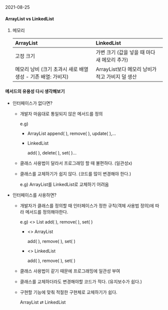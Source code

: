 2021-08-25



#### ArrayList  vs LinkedList

1) 메모리

   | ArrayList                                                    | LinkedList                                      |
   | :----------------------------------------------------------- | :---------------------------------------------- |
   | 고정 크기                                                    | 가변 크기 (값을 넣을 때 마다 새 메모리 추가)    |
   | 메모리 낭비 (크기 초과시 새로 배열 생성 - 기존 배열: 가비지) | ArrayList보다 메모리 낭비가 적고 가비지 덜 생산 |

   



#### 메서드의 유용성 다시 생각해보기

* 인터페이스가 없다면?

  * 개발자 마음대로 통일되지 않은 메서드를 정의

    e.g) 

    * ArrayList
      append( ), remove( ), update( ),...

    * LinkedList

       add( ), delete( ),  set( )...

  * 클래스 사용법이 달라서 프로그래밍 할 때 불편하다. (일관성x)

  * 클래스를 교체하기가 쉽지 않다. (코드를 많이 변경해야 한다.)

    e.g) ArrayList를 LinkedList로 교체하기 어려움



* 인터페이스를 사용하면?

  * 개발자가 클래스를 정의할 때 인터페이스가 정한 규칙(객체 사용법 정의)에 따라 메서드를 정의해야한다.

    e.g)  <<interface>> List add( ), remove( ), set( )

    * <<concrete>> ArrayList

      add( ), remove( ), set( )

    * <<concrete>> LinkedList

      add( ), remove( ), set( )

  * 클래스 사용법이 같기 때문에 프로그래밍에 일관성 부여

  * 클래스를 교체하더라도 변경해야할 코드가 적다. (유지보수가 쉽다.)

  * 구현할 기능에 맞춰 적절한 구현체로 교체하기가 쉽다.

    ArrayList  ⇄ LinkedList